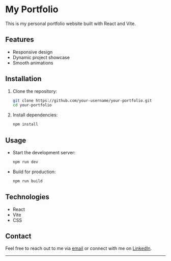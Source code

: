 # My Portfolio

This is my personal portfolio website built with React and Vite.

## Features

- Responsive design
- Dynamic project showcase
- Smooth animations

## Installation

1. Clone the repository:
    ```bash
    git clone https://github.com/your-username/your-portfolio.git
    cd your-portfolio
    ```

2. Install dependencies:
    ```bash
    npm install
    ```

## Usage

- Start the development server:
    ```bash
    npm run dev
    ```

- Build for production:
    ```bash
    npm run build
    ```

## Technologies

- React
- Vite
- CSS 

## Contact

Feel free to reach out to me via [email](mailto:harisankarmahapatro@gmail.com) or connect with me on [LinkedIn](https://www.linkedin.com/in/harishankarmahapatro/).



---
